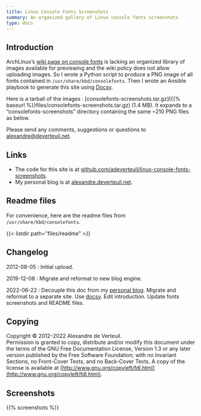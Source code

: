 ```yaml
---
title: Linux Console Fonts Screenshots
summary: An organized gallery of Linux console fonts screenshots
type: docs
---
```



## Introduction

ArchLinux’s [wiki page on console fonts](https://wiki.archlinux.org/title/Linux_console#Fonts)
is lacking an organized library of images available for previewing
and the wiki policy does not allow uploading images.
So I wrote a Python script
to produce a PNG image of all fonts contained in `/usr/share/kbd/consolefonts`.
Then I wrote an Ansible playbook to generate this site using
[Docsy](https://www.docsy.dev/).

Here is a tarball of the images&nbsp;:
[consolefonts-screenshots.tar.gz]({{% baseurl %}}files/consolefonts-screenshots.tar.gz)
(1.4&nbsp;MB).
It expands to a “consolefonts-screenshots” directory containing the same ~210 PNG files as below.

Please send any comments, suggestions or questions to
[alexandre@deverteuil.net](mailto:alexandre@deverteuil.net).


## Links

* The code for this site is at [github.com/adeverteuil/linux-console-fonts-screenshots](https://github.com/adeverteuil/linux-console-fonts-screenshots).
* My personal blog is at [alexandre.deverteuil.net](https://alexandre.deverteuil.net/).


## Readme files

For convenience, here are the readme files from `/usr/share/kbd/consolefonts`.

{{< listdir path="files/readme" >}}


## Changelog

2012-08-05
: Initial upload.

2019-12-08
: Migrate and reformat to new blog engine.

2022-06-22
: Decouple this doc from my [personal blog](https://alexandre.deverteuil.net/).
  Migrate and reformat to a separate site.
  Use [docsy](https://www.docsy.dev/).
  Edit introduction.
  Update fonts screenshots and README files.


## Copying

Copyright &copy;  2012&ndash;2022  Alexandre de Verteuil.  
Permission is granted to copy, distribute and/or modify this document
under the terms of the GNU Free Documentation License, Version 1.3
or any later version published by the Free Software Foundation;
with no Invariant Sections, no Front-Cover Texts, and no Back-Cover Texts.
A copy of the license is available at
[http://www.gnu.org/copyleft/fdl.html](http://www.gnu.org/copyleft/fdl.html).


## Screenshots

{{% screenshots %}}
